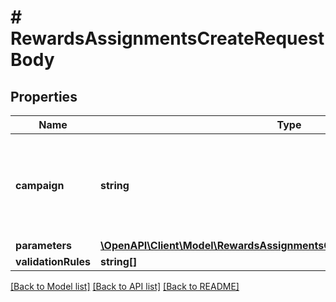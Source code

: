# # RewardsAssignmentsCreateRequestBody

## Properties

Name | Type | Description | Notes
------------ | ------------- | ------------- | -------------
**campaign** | **string** | The campaign ID of the campaign to which the reward is to be assigned. | [optional]
**parameters** | [**\OpenAPI\Client\Model\RewardsAssignmentsCreateRequestBodyParameters**](RewardsAssignmentsCreateRequestBodyParameters.md) |  | [optional]
**validationRules** | **string[]** |  | [optional]

[[Back to Model list]](../../README.md#models) [[Back to API list]](../../README.md#endpoints) [[Back to README]](../../README.md)
